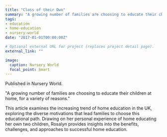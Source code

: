 ```yaml
---
title: "Class of their Own"
summary: "A growing number of families are choosing to educate their children at home, for a variety of reasons."
tags:
- education
- home-education
- nursery-world
date: "2017-01-01T00:00:00Z"

# Optional external URL for project (replaces project detail page).
external_link: ""

image:
  caption: Nursery World
  focal_point: Smart
---
```


Published in Nursery World.

"A growing number of families are choosing to educate their children at home, for a variety of reasons."

This article examines the increasing trend of home education in the UK, exploring the diverse motivations that lead families to choose this educational path. Drawing on her personal experience of home educating her own two children, Rosalyn provides insights into the benefits, challenges, and approaches to successful home education. 